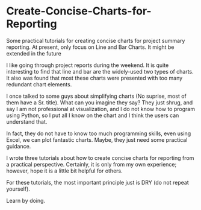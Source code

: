 # Create-Concise-Charts-for-Reporting

Some practical tutorials for creating concise charts for project summary reporting. 
At present, only focus on Line and Bar Charts. 
It might be extended in the future

I like going through project reports during the weekend. 
It is quite interesting to find that line and bar are the widely-used two types of charts. 
It also was found that most these charts were presented with too many redundant chart elements.

I once talked to some guys about simplifying charts (No suprise, most of them have a Sr. title). 
What can you imagine they say? 
They just shrug, and say I am not professional at visualization, 
and I do not know how to program using Python, 
so I put all I know on the chart and I think the users can understand that. 

In fact, they do not have to know too much programming skills, 
even using Excel, we can plot fantastic charts. 
Maybe, they just need some practical guidance.

I wrote three tutorials about how to create concise charts for reporting from a practical perspective. 
Certainly, it is only from my own experience; however, hope it is a little bit helpful for others.

For these tutorials, the most important principle just is DRY (do not repeat yourself).

Learn by doing.
